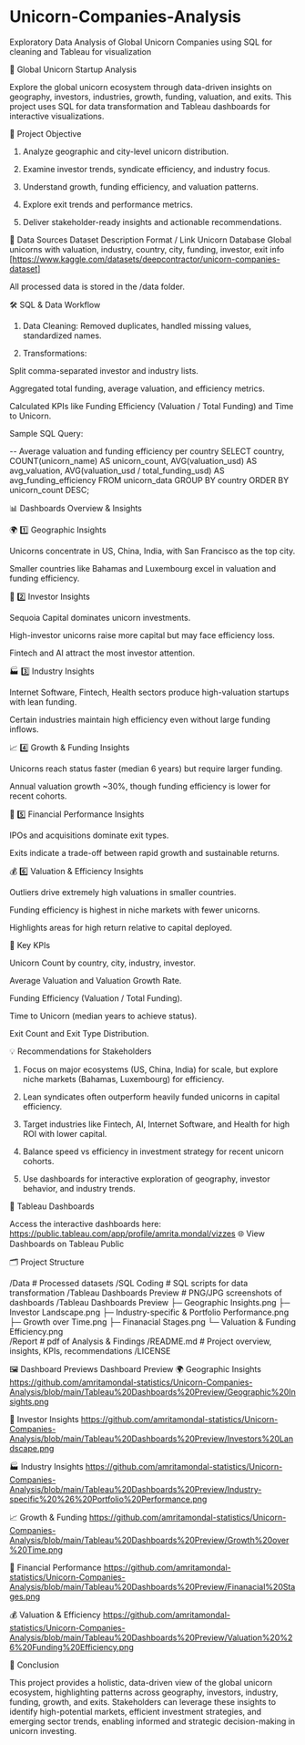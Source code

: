 # Unicorn-Companies-Analysis
Exploratory Data Analysis of Global Unicorn Companies using SQL for cleaning and Tableau for visualization


🦄 Global Unicorn Startup Analysis

Explore the global unicorn ecosystem through data-driven insights on geography, investors, industries, growth, funding, valuation, and exits. This project uses SQL for data transformation and Tableau dashboards for interactive visualizations.

🎯 Project Objective

1. Analyze geographic and city-level unicorn distribution.

2. Examine investor trends, syndicate efficiency, and industry focus.

3. Understand growth, funding efficiency, and valuation patterns.

4. Explore exit trends and performance metrics.

5. Deliver stakeholder-ready insights and actionable recommendations.

📂 Data Sources
Dataset	Description	Format / Link
Unicorn Database	Global unicorns with valuation, industry, country, city, funding, investor, exit info	[https://www.kaggle.com/datasets/deepcontractor/unicorn-companies-dataset]

All processed data is stored in the /data folder.

🛠️ SQL & Data Workflow

1. Data Cleaning: Removed duplicates, handled missing values, standardized names.

2. Transformations:

Split comma-separated investor and industry lists.

Aggregated total funding, average valuation, and efficiency metrics.

Calculated KPIs like Funding Efficiency (Valuation / Total Funding) and Time to Unicorn.

Sample SQL Query:

-- Average valuation and funding efficiency per country
SELECT 
    country,
    COUNT(unicorn_name) AS unicorn_count,
    AVG(valuation_usd) AS avg_valuation,
    AVG(valuation_usd / total_funding_usd) AS avg_funding_efficiency
FROM unicorn_data
GROUP BY country
ORDER BY unicorn_count DESC;

📊 Dashboards Overview & Insights  

🌍 1️⃣ Geographic Insights

Unicorns concentrate in US, China, India, with San Francisco as the top city.

Smaller countries like Bahamas and Luxembourg excel in valuation and funding efficiency.

💼 2️⃣ Investor Insights

Sequoia Capital dominates unicorn investments.

High-investor unicorns raise more capital but may face efficiency loss.

Fintech and AI attract the most investor attention.

🏭 3️⃣ Industry Insights

Internet Software, Fintech, Health sectors produce high-valuation startups with lean funding.

Certain industries maintain high efficiency even without large funding inflows.

📈 4️⃣ Growth & Funding Insights

Unicorns reach status faster (median 6 years) but require larger funding.

Annual valuation growth ~30%, though funding efficiency is lower for recent cohorts.

🏁 5️⃣ Financial Performance Insights

IPOs and acquisitions dominate exit types.

Exits indicate a trade-off between rapid growth and sustainable returns.

💰 6️⃣ Valuation & Efficiency Insights

Outliers drive extremely high valuations in smaller countries.

Funding efficiency is highest in niche markets with fewer unicorns.

Highlights areas for high return relative to capital deployed.

📌 Key KPIs

Unicorn Count by country, city, industry, investor.

Average Valuation and Valuation Growth Rate.

Funding Efficiency (Valuation / Total Funding).

Time to Unicorn (median years to achieve status).

Exit Count and Exit Type Distribution.

💡 Recommendations for Stakeholders

1. Focus on major ecosystems (US, China, India) for scale, but explore niche markets (Bahamas, Luxembourg) for efficiency.

2. Lean syndicates often outperform heavily funded unicorns in capital efficiency.

3. Target industries like Fintech, AI, Internet Software, and Health for high ROI with lower capital.

4. Balance speed vs efficiency in investment strategy for recent unicorn cohorts.

5. Use dashboards for interactive exploration of geography, investor behavior, and industry trends.

🔗 Tableau Dashboards

Access the interactive dashboards here: https://public.tableau.com/app/profile/amrita.mondal/vizzes
🌐 View Dashboards on Tableau Public

🗂️ Project Structure

/Data                               # Processed datasets
/SQL Coding                         # SQL scripts for data transformation
/Tableau Dashboards Preview         # PNG/JPG screenshots of dashboards
/Tableau Dashboards Preview
   ├─ Geographic Insights.png
   ├─ Investor Landscape.png
   ├─ Industry-specific & Portfolio Performance.png
   ├─ Growth over Time.png
   ├─ Finanacial Stages.png
   └─ Valuation & Funding Efficiency.png      
/Report                             # pdf of Analysis & Findings
/README.md                          # Project overview, insights, KPIs, recommendations
/LICENSE

🖼️ Dashboard Previews
Dashboard	                                                       Preview
🌍 Geographic Insights	                https://github.com/amritamondal-statistics/Unicorn-Companies-Analysis/blob/main/Tableau%20Dashboards%20Preview/Geographic%20Insights.png

💼 Investor Insights	                https://github.com/amritamondal-statistics/Unicorn-Companies-Analysis/blob/main/Tableau%20Dashboards%20Preview/Investors%20Landscape.png

🏭 Industry Insights	                https://github.com/amritamondal-statistics/Unicorn-Companies-Analysis/blob/main/Tableau%20Dashboards%20Preview/Industry-specific%20%26%20Portfolio%20Performance.png

📈 Growth & Funding	                    https://github.com/amritamondal-statistics/Unicorn-Companies-Analysis/blob/main/Tableau%20Dashboards%20Preview/Growth%20over%20Time.png

🏁 Financial Performance	            https://github.com/amritamondal-statistics/Unicorn-Companies-Analysis/blob/main/Tableau%20Dashboards%20Preview/Finanacial%20Stages.png

💰 Valuation & Efficiency	            https://github.com/amritamondal-statistics/Unicorn-Companies-Analysis/blob/main/Tableau%20Dashboards%20Preview/Valuation%20%26%20Funding%20Efficiency.png


📝 Conclusion

This project provides a holistic, data-driven view of the global unicorn ecosystem, highlighting patterns across geography, investors, industry, funding, growth, and exits. Stakeholders can leverage these insights to identify high-potential markets, efficient investment strategies, and emerging sector trends, enabling informed and strategic decision-making in unicorn investing.